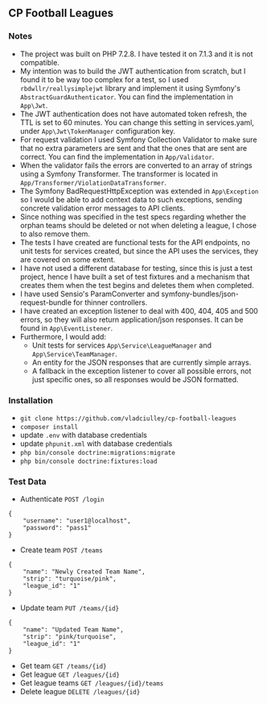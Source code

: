 CP Football Leagues
-------------------

### Notes

* The project was built on PHP 7.2.8. I have tested it on 7.1.3 and it is not compatible.
* My intention was to build the JWT authentication from scratch, but I found it to be way too 
complex for a test, so I used ```rbdwllr/reallysimplejwt``` library and implement it using 
Symfony's ```AbstractGuardAuthenticator```. You can find the implementation in ```App\Jwt```.
* The JWT authentication does not have automated token refresh, the TTL is set to 60 minutes. 
You can change this setting in services.yaml, under ```App\Jwt\TokenManager``` configuration key.
* For request validation I used Symfony Collection Validator to make sure that
no extra parameters are sent and that the ones that are sent are correct. You can find the 
implementation in ```App/Validator```.
* When the validator fails the errors are converted to an array of strings using a Symfony 
Transformer. The transformer is located in ```App/Transformer/ViolationDataTransformer```.
* The Symfony BadRequestHttpException was extended in ```App\Exception``` so I would be able to 
add context data to such exceptions, sending concrete validation error messages to API clients.
* Since nothing was specified in the test specs regarding whether the orphan teams should be 
deleted or not when deleting a league, I chose to also remove them.
* The tests I have created are functional tests for the API endpoints, no unit tests for services
created, but since the API uses the services, they are covered on some extent.
* I have not used a different database for testing, since this is just a test project,
hence I have built a set of test fixtures and a mechanism that creates them when the test begins 
and deletes them when completed.
* I have used Sensio's ParamConverter and symfony-bundles/json-request-bundle for thinner controllers.
* I have created an exception listener to deal with 400, 404, 405 and 500 errors, so they will also 
return application/json responses. It can be found in ```App\EventListener```.
* Furthermore, I would add:
  * Unit tests for services ```App\Service\LeagueManager``` and ```App\Service\TeamManager```. 
  * An entity for the JSON responses that are currently simple arrays.
  * A fallback in the exception listener to cover all possible errors, not just specific ones, 
  so all responses would be JSON formatted.

### Installation

* ```git clone https://github.com/vladciulley/cp-football-leagues```
* ```composer install```
* update ```.env``` with database credentials
* update ```phpunit.xml``` with database credentials
* ```php bin/console doctrine:migrations:migrate```
* ```php bin/console doctrine:fixtures:load```

### Test Data
* Authenticate ```POST /login```
```
{
	"username": "user1@localhost",
	"password": "pass1"
}
```
* Create team ```POST /teams```
```
{
	"name": "Newly Created Team Name",
	"strip": "turquoise/pink",
	"league_id": "1"
}
```
* Update team ```PUT /teams/{id}```
```
{
	"name": "Updated Team Name",
	"strip": "pink/turquoise",
	"league_id": "1"
}
```
* Get team ```GET /teams/{id}```
* Get league ```GET /leagues/{id}```
* Get league teams ```GET /leagues/{id}/teams```
* Delete league ```DELETE /leagues/{id}```